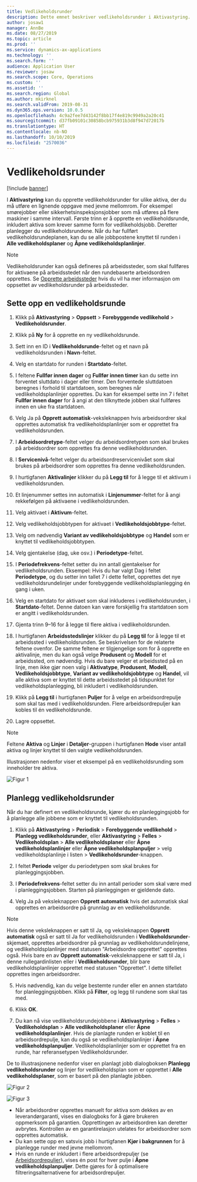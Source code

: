 ```yaml
---
title: Vedlikeholdsrunder
description: Dette emnet beskriver vedlikeholdsrunder i Aktivastyring.
author: josaw1
manager: AnnBe
ms.date: 08/27/2019
ms.topic: article
ms.prod: ''
ms.service: dynamics-ax-applications
ms.technology: ''
ms.search.form: ''
audience: Application User
ms.reviewer: josaw
ms.search.scope: Core, Operations
ms.custom: ''
ms.assetid: ''
ms.search.region: Global
ms.author: mkirknel
ms.search.validFrom: 2019-08-31
ms.dyn365.ops.version: 10.0.5
ms.openlocfilehash: 4c9a2fee7d43142f8bb17f4e819c9949a2a20c41
ms.sourcegitcommit: d37fb09101c30858bcb975931b3d8f947d72017b
ms.translationtype: HT
ms.contentlocale: nb-NO
ms.lasthandoff: 10/10/2019
ms.locfileid: "2570036"
---
```

# <a name="maintenance-rounds"></a>Vedlikeholdsrunder

[!include [banner](../../includes/banner.md)]

 

I **Aktivastyring** kan du opprette vedlikeholdsrunder for ulike aktiva, der du må utføre en lignende oppgave med jevne mellomrom. For eksempel smørejobber eller sikkerhetsinspeksjonsjobber som må utføres på flere maskiner i samme intervall. Første trinn er å opprette en vedlikeholdsrunde, inkludert aktiva som krever samme form for vedlikeholdsjobb. Deretter planlegger du vedlikeholdsrundene. Når du har fullført vedlikeholdsrundeplanen, kan du se alle jobbpostene knyttet til runden i **Alle vedlikeholdsplaner** og **Åpne vedlikeholdsplanlinjer**.

>[!NOTE]
>Vedlikeholdsrunder kan også defineres på arbeidssteder, som skal fullføres for aktivaene på arbeidsstedet når den rundebaserte arbeidsordren opprettes. Se [Opprette arbeidssteder](../functional-locations/create-functional-locations.md) hvis du vil ha mer informasjon om oppsettet av vedlikeholdsrunder på arbeidssteder.

## <a name="set-up-a-maintenance-round"></a>Sette opp en vedlikeholdsrunde

1. Klikk på **Aktivastyring** > **Oppsett** > **Forebyggende vedlikehold** > **Vedlikeholdsrunder**.

2. Klikk på **Ny** for å opprette en ny vedlikeholdsrunde.

3. Sett inn en ID i **Vedlikeholdsrunde**-feltet og et navn på vedlikeholdsrunden i **Navn**-feltet.

4. Velg en startdato for runden i **Startdato**-feltet.

5. I feltene **Fullfør innen dager** og **Fullfør innen timer** kan du sette inn forventet sluttdato i dager eller timer. Den forventede sluttdatoen beregnes i forhold til startdatoen, som beregnes når vedlikeholdsplanlinjer opprettes. Du kan for eksempel sette inn 7 i feltet **Fullfør innen dager** for å angi at den tilknyttede jobben skal fullføres innen en uke fra startdatoen.

6. Velg Ja på **Opprett automatisk**-veksleknappen hvis arbeidsordrer skal opprettes automatisk fra vedlikeholdsplanlinjer som er opprettet fra vedlikeholdsrunden.

7. I **Arbeidsordretype**-feltet velger du arbeidsordretypen som skal brukes på arbeidsordrer som opprettes fra denne vedlikeholdsrunden.

8. I **Servicenivå**-feltet velger du arbeidsordreservicenivået som skal brukes på arbeidsordrer som opprettes fra denne vedlikeholdsrunden.

9. I hurtigfanen **Aktivalinjer** klikker du på **Legg til** for å legge til et aktivum i vedlikeholdsrunden.

10. Et linjenummer settes inn automatisk i **Linjenummer**-feltet for å angi rekkefølgen på aktivaene i vedlikeholdsrunden.

11. Velg aktivaet i **Aktivum**-feltet.

12. Velg vedlikeholdsjobbtypen for aktivaet i **Vedlikeholdsjobbtype**-feltet.

13. Velg om nødvendig **Variant av vedlikeholdsjobbtype** og **Handel** som er knyttet til vedlikeholdsjobbtypen.

14. Velg gjentakelse (dag, uke osv.) i **Periodetype**-feltet.

15. I **Periodefrekvens**-feltet setter du inn antall gjentakelser for vedlikeholdsrunden. Eksempel: Hvis du har valgt Dag i feltet **Periodetype**, og du setter inn tallet 7 i dette feltet, opprettes det nye vedlikeholdsrundelinjer under forebyggende vedlikeholdsplanlegging én gang i uken.

16. Velg en startdato for aktivaet som skal inkluderes i vedlikeholdsrunden, i **Startdato**-feltet. Denne datoen kan være forskjellig fra startdatoen som er angitt i vedlikeholdsrunden.

17. Gjenta trinn 9–16 for å legge til flere aktiva i vedlikeholdsrunden.

18. I hurtigfanen **Arbeidsstedslinjer** klikker du på **Legg til** for å legge til et arbeidssted i vedlikeholdsrunden. Se beskrivelsen for de relaterte feltene ovenfor. De samme feltene er tilgjengelige som for å opprette en aktivalinje, men du kan også velge **Produsent** og **Modell** for et arbeidssted, om nødvendig. Hvis du bare velger et arbeidssted på en linje, men ikke gjør noen valg i **Aktivatype**, **Produsent**, **Modell**, **Vedlikeholdsjobbtype**, **Variant av vedlikeholdsjobbtype** og **Handel**, vil alle aktiva som er knyttet til dette arbeidsstedet på tidspunktet for vedlikeholdsplanlegging, bli inkludert i vedlikeholdsrunden.

19. Klikk på **Legg til** i hurtigfanen **Puljer** for å velge en arbeidsordrepulje som skal tas med i vedlikeholdsrunden. Flere arbeidsordrepuljer kan kobles til én vedlikeholdsrunde.

20. Lagre oppsettet.

>[!NOTE]
>Feltene **Aktiva** og **Linjer** i **Detaljer**-gruppen i hurtigfanen **Hode** viser antall aktiva og linjer knyttet til den valgte vedlikeholdsrunden.

Illustrasjonen nedenfor viser et eksempel på en vedlikeholdsrunding som inneholder tre aktiva.

![Figur 1](media/13-preventive-maintenance.png)


## <a name="schedule-maintenance-rounds"></a>Planlegg vedlikeholdsrunder

Når du har definert en vedlikeholdsrunde, kjører du en planleggingsjobb for å planlegge alle jobbene som er knyttet til vedlikeholdsrunden.

1. Klikk på **Aktivastyring** > **Periodisk** > **Forebyggende vedlikehold** > **Planlegg vedlikeholdsrunder**, eller **Aktivastyring** > **Felles** > **Vedlikeholdsplan** > **Alle vedlikeholdsplaner** eller **Åpne vedlikeholdsplanlinjer** eller **Åpne vedlikeholdsplanpuljer** > velg vedlikeholdsplanlinje i listen > **Vedlikeholdsrunder**-knappen.

2. I feltet **Periode** velger du periodetypen som skal brukes for planleggingsjobben.

3. I **Periodefrekvens**-feltet setter du inn antall perioder som skal være med i planleggingsjobben. Starten på planleggingen er gjeldende dato.

4. Velg Ja på veksleknappen **Opprett automatisk** hvis det automatisk skal opprettes en arbeidsordre på grunnlag av en vedlikeholdsrunde.

>[!NOTE]
>Hvis denne veksleknappen er satt til Ja, og veksleknappen **Opprett automatisk** også er satt til Ja for vedlikeholdsrunden i **Vedlikeholdsrunder**-skjemaet, opprettes arbeidsordrer på grunnlag av vedlikeholdsrundelinjene, og vedlikeholdsplanlinjer med statusen "Arbeidsordre opprettet" opprettes også. Hvis bare en av **Opprett automatisk**-veksleknappene er satt til Ja, i denne rullegardinlisten eller i **Vedlikeholdsrunder**, blir bare vedlikeholdsplanlinjer opprettet med statusen "Opprettet". I dette tilfellet opprettes ingen arbeidsordrer.

5. Hvis nødvendig, kan du velge bestemte runder eller en annen startdato for planleggingsjobben. Klikk på **Filter**, og legg til rundene som skal tas med.

6. Klikk **OK**.

7. Du kan nå vise vedlikeholdsrundejobbene i **Aktivastyring** > **Felles** > **Vedlikeholdsplan** > **Alle vedlikeholdsplaner** eller **Åpne vedlikeholdsplanlinjer**. Hvis de planlagte runden er koblet til en arbeidsordrepulje, kan du også se vedlikeholdsplanlinjer i **Åpne vedlikeholdsplanpuljer**. Vedlikeholdsplanlinjer som er opprettet fra en runde, har referansetypen Vedlikeholdsrunder.

De to illustrasjonene nedenfor viser en planlagt jobb dialogboksen **Planlegg vedlikeholdsrunder** og linjer for vedlikeholdsplan som er opprettet i **Alle vedlikeholdsplaner**, som er basert på den planlagte jobben.

![Figur 2](media/14-preventive-maintenance.png)

![Figur 3](media/15-preventive-maintenance.png)

- Når arbeidsordrer opprettes manuelt for aktiva som dekkes av en leverandørgaranti, vises en dialogboks for å gjøre brukeren oppmerksom på garantien. Opprettingen av arbeidsordren kan deretter avbrytes. Kontrollen av en garantirelasjon utelates for arbeidsordrer som opprettes automatisk.  
- Du kan sette opp en satsvis jobb i hurtigfanen **Kjør i bakgrunnen** for å planlegge runder med jevne mellomrom.  
- Hvis en runde er inkludert i flere arbeidsordrepuljer (se [Arbeidsordrepuljer](../work-orders/work-order-pools.md)), vises én post for hver pulje i **Åpne vedlikeholdsplanpuljer**. Dette gjøres for å optimalisere filtreringsalternativene for arbeidsordrepuljer.

